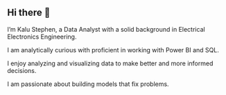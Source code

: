 ## Hi there 👋

I’m Kalu Stephen, a Data Analyst with a solid background in Electrical Electronics Engineering.

I am analytically curious with proficient in working with Power BI and SQL.

I enjoy analyzing and visualizing data to make better and more informed decisions.

I am passionate about building models that fix problems.
